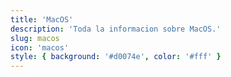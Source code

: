 ```yaml
---
title: 'MacOS'
description: 'Toda la informacion sobre MacOS.'
slug: macos
icon: 'macos'
style: { background: '#d0074e', color: '#fff' }
---
```

